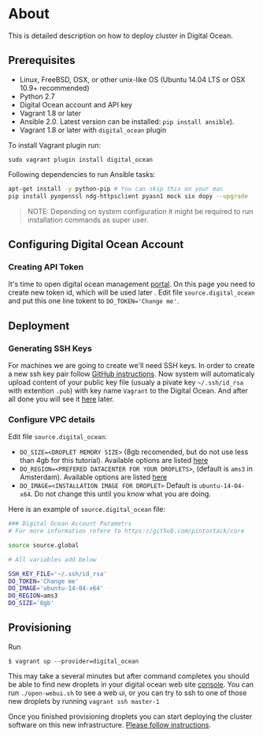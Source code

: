# About

This is detailed description on how to deploy cluster in Digital Ocean.


## Prerequisites 
* Linux, FreeBSD, OSX, or other unix-like OS (Ubuntu 14.04 LTS or OSX 10.9+ recommended)
* Python 2.7
* Digital Ocean account and API key
* Vagrant 1.8 or later
* Ansible 2.0. Latest version can be installed: ```pip install ansible```). 
* Vagrant 1.8 or later with ```digital_ocean``` plugin

To install Vagrant plugin run:
```
sudo vagrant plugin install digital_ocean
```
Following dependencies to run Ansible tasks:
```bash
apt-get install -y python-pip # You can skip this on your mac
pip install pyopenssl ndg-httpsclient pyasn1 mock six dopy --upgrade
```
> NOTE: Depending on system configuration it might be required to run installation commands as super user. 

## Configuring Digital Ocean Account

### Creating API Token

It's time to open digital ocean management [portal](https://cloud.digitalocean.com/settings/applications). On this page you need to create new token id, which will be used later . Edit file ```source.digital_ocean``` and put this one line tokent to ```DO_TOKEN='Change me'```.

## Deployment

### Generating SSH Keys

For machines we are going to create we'll need SSH keys. In order to create a new ssh key pair follow [GitHub instructions](https://help.github.com/articles/generating-ssh-keys/). Now system will automaticaly upload content of your public key file (usualy a pivate key ```~/.ssh/id_rsa``` with extention ```.pub```) with key name ```Vagrant``` to the Digital Ocean. And after all done you will see it [here](https://cloud.digitalocean.com/settings/security) later.

### Configure VPC details

Edit file ```source.digital_ocean```:
* ```DO_SIZE=<DROPLET MEMORY SIZE>``` (8gb recomended, but do not use less than 4gb for this tutorial). Available options are listed [here](https://www.digitalocean.com/pricing/)
* ```DO_REGION=<PREFERED DATACENTER FOR YOUR DROPLETS>```, (default is ```ams3``` in Amsterdam). Available options are listed [here](https://www.digitalocean.com/features/reliability/)
* ```DO_IMAGE=<INSTALLATION IMAGE FOR DROPLET>``` Default is ```ubuntu-14-04-x64```. Do not change this until you know what you are doing. 

Here is an example of ```source.digital_ocean``` file:
```bash
### Digital Ocean Account Parametrs
# For more information refere to https://github.com/pintostack/core

source source.global

# All variables add below

SSH_KEY_FILE='~/.ssh/id_rsa'
DO_TOKEN='Change me'
DO_IMAGE='ubuntu-14-04-x64'
DO_REGION=ams3
DO_SIZE='8gb'
```

## Provisioning

Run
```
$ vagrant up --provider=digital_ocean
```

This may take a several minutes but after command completes you should be able to find new droplets in your digital ocean web site [console](https://cloud.digitalocean.com/droplets).  You can run ```./open-webui.sh``` to see a web ui, or you can try to ssh to one of those new droplets by running ```vagrant ssh master-1```

Once you finished provisioning droplets you can start deploying the cluster software on this new infrastructure.
[Please follow instructions](../README.install.md#bootstrap).

